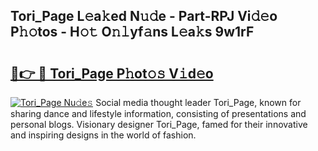 ## Tori_Page L𝚎a𝚔ed N𝚞𝚍e - Part-RPJ Vi𝚍𝚎o P𝚑𝚘tos - H𝚘𝚝 O𝚗𝚕yf𝚊ns L𝚎a𝚔s 9w1rF

# <h2><a href="http://kfadrc.oniu.top/?m=Tori_Page">🔗👉 🔴 Tori_Page P𝚑ot𝚘𝚜 V𝚒d𝚎o</a></h2>

[![Tori_Page Nu𝚍e𝚜](https://i.imgur.com/0qMVB7G.gif)](http://kfadrc.oniu.top/?m=Tori_Page)
Social media thought leader Tori_Page, known for sharing dance and lifestyle information, consisting of presentations and personal blogs. Visionary designer Tori_Page, famed for their innovative and inspiring designs in the world of fashion.  
